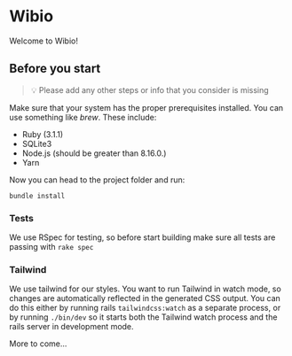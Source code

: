 # Wibio

Welcome to Wibio!

## Before you start

> 💡 Please add any other steps or info that you consider is missing

Make sure that your system has the proper prerequisites installed. You can use something like *brew*.
These include:

- Ruby (3.1.1)
- SQLite3
- Node.js (should be greater than 8.16.0.)
- Yarn

Now you can head to the project folder and run:

`bundle install`

### Tests
We use RSpec for testing, so before start building make sure all tests are passing with `rake spec`

### Tailwind
We use tailwind for our styles. You want to run Tailwind in watch mode, so changes are automatically reflected in the generated CSS output. 
You can do this either by running rails `tailwindcss:watch` as a separate process, or by running `./bin/dev` so it starts both the Tailwind watch process and the rails server in development mode.

More to come...